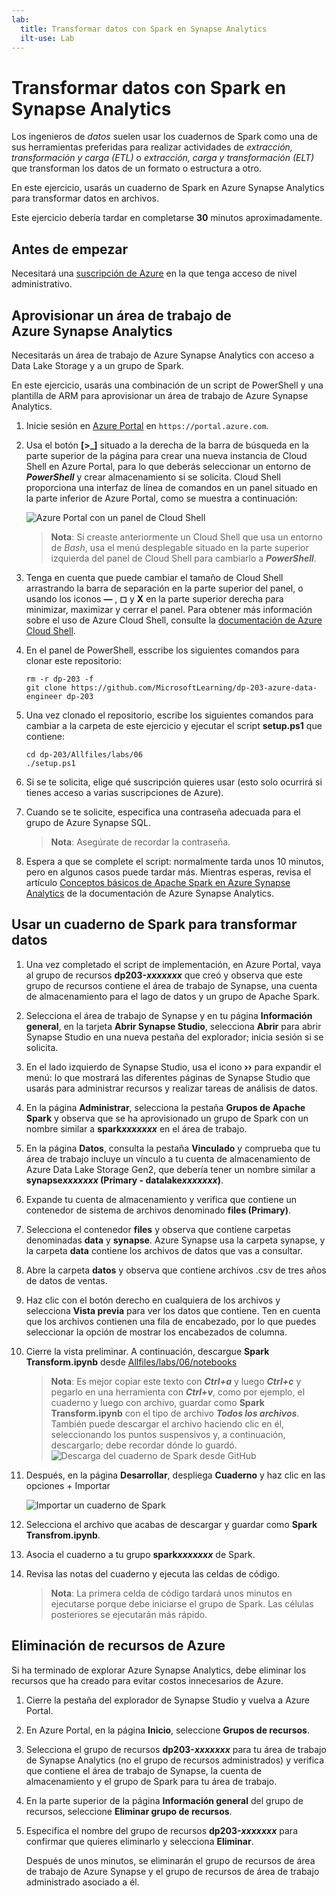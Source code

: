 ```yaml
---
lab:
  title: Transformar datos con Spark en Synapse Analytics
  ilt-use: Lab
---
```


# Transformar datos con Spark en Synapse Analytics

Los ingenieros de *datos* suelen usar los cuadernos de Spark como una de sus herramientas preferidas para realizar actividades de *extracción, transformación y carga (ETL)* o *extracción, carga y transformación (ELT)* que transforman los datos de un formato o estructura a otro.

En este ejercicio, usarás un cuaderno de Spark en Azure Synapse Analytics para transformar datos en archivos.

Este ejercicio debería tardar en completarse **30** minutos aproximadamente.

## Antes de empezar

Necesitará una [suscripción de Azure](https://azure.microsoft.com/free) en la que tenga acceso de nivel administrativo.

## Aprovisionar un área de trabajo de Azure Synapse Analytics

Necesitarás un área de trabajo de Azure Synapse Analytics con acceso a Data Lake Storage y a un grupo de Spark.

En este ejercicio, usarás una combinación de un script de PowerShell y una plantilla de ARM para aprovisionar un área de trabajo de Azure Synapse Analytics.

1. Inicie sesión en [Azure Portal](https://portal.azure.com) en `https://portal.azure.com`.
2. Usa el botón **[\>_]** situado a la derecha de la barra de búsqueda en la parte superior de la página para crear una nueva instancia de Cloud Shell en Azure Portal, para lo que deberás seleccionar un entorno de ***PowerShell*** y crear almacenamiento si se solicita. Cloud Shell proporciona una interfaz de línea de comandos en un panel situado en la parte inferior de Azure Portal, como se muestra a continuación:

    ![Azure Portal con un panel de Cloud Shell](./images/cloud-shell.png)

    > **Nota**: Si creaste anteriormente un Cloud Shell que usa un entorno de *Bash*, usa el menú desplegable situado en la parte superior izquierda del panel de Cloud Shell para cambiarlo a ***PowerShell***.

3. Tenga en cuenta que puede cambiar el tamaño de Cloud Shell arrastrando la barra de separación en la parte superior del panel, o usando los iconos **&#8212;** , **&#9723;** y **X** en la parte superior derecha para minimizar, maximizar y cerrar el panel. Para obtener más información sobre el uso de Azure Cloud Shell, consulte la [documentación de Azure Cloud Shell](https://docs.microsoft.com/azure/cloud-shell/overview).

4. En el panel de PowerShell, esscribe los siguientes comandos para clonar este repositorio:

    ```
    rm -r dp-203 -f
    git clone https://github.com/MicrosoftLearning/dp-203-azure-data-engineer dp-203
    ```

5. Una vez clonado el repositorio, escribe los siguientes comandos para cambiar a la carpeta de este ejercicio y ejecutar el script **setup.ps1** que contiene:

    ```
    cd dp-203/Allfiles/labs/06
    ./setup.ps1
    ```

6. Si se te solicita, elige qué suscripción quieres usar (esto solo ocurrirá si tienes acceso a varias suscripciones de Azure).
7. Cuando se te solicite, especifica una contraseña adecuada para el grupo de Azure Synapse SQL.

    > **Nota**: Asegúrate de recordar la contraseña.

8. Espera a que se complete el script: normalmente tarda unos 10 minutos, pero en algunos casos puede tardar más. Mientras esperas, revisa el artículo [Conceptos básicos de Apache Spark en Azure Synapse Analytics](https://learn.microsoft.com/azure/synapse-analytics/spark/apache-spark-concepts) de la documentación de Azure Synapse Analytics.

## Usar un cuaderno de Spark para transformar datos

1. Una vez completado el script de implementación, en Azure Portal, vaya al grupo de recursos **dp203-*xxxxxxx*** que creó y observa que este grupo de recursos contiene el área de trabajo de Synapse, una cuenta de almacenamiento para el lago de datos y un grupo de Apache Spark.
2. Selecciona el área de trabajo de Synapse y en tu página **Información general**, en la tarjeta **Abrir Synapse Studio**, selecciona **Abrir** para abrir Synapse Studio en una nueva pestaña del explorador; inicia sesión si se solicita.
3. En el lado izquierdo de Synapse Studio, usa el icono **&rsaquo;&rsaquo;** para expandir el menú: lo que mostrará las diferentes páginas de Synapse Studio que usarás para administrar recursos y realizar tareas de análisis de datos.
4. En la página **Administrar**, selecciona la pestaña **Grupos de Apache Spark** y observa que se ha aprovisionado un grupo de Spark con un nombre similar a **spark*xxxxxxx*** en el área de trabajo.
5. En la página **Datos**, consulta la pestaña **Vinculado** y comprueba que tu área de trabajo incluye un vínculo a tu cuenta de almacenamiento de Azure Data Lake Storage Gen2, que debería tener un nombre similar a **synapse*xxxxxxx* (Primary - datalake*xxxxxxx*)**.
6. Expande tu cuenta de almacenamiento y verifica que contiene un contenedor de sistema de archivos denominado **files (Primary)**.
7. Selecciona el contenedor **files** y observa que contiene carpetas denominadas **data** y **synapse**. Azure Synapse usa la carpeta synapse, y la carpeta **data** contiene los archivos de datos que vas a consultar.
8. Abre la carpeta **datos** y observa que contiene archivos .csv de tres años de datos de ventas.
9. Haz clic con el botón derecho en cualquiera de los archivos y selecciona **Vista previa** para ver los datos que contiene. Ten en cuenta que los archivos contienen una fila de encabezado, por lo que puedes seleccionar la opción de mostrar los encabezados de columna.
10. Cierre la vista preliminar. A continuación, descargue **Spark Transform.ipynb** desde [Allfiles/labs/06/notebooks](https://github.com/MicrosoftLearning/dp-203-azure-data-engineer/tree/master/Allfiles/labs/06/notebooks)

    > **Nota**: Es mejor copiar este texto con ***Ctrl+a*** y luego ***Ctrl+c*** y pegarlo en una herramienta con ***Ctrl+v***, como por ejemplo, el cuaderno y luego con archivo, guardar como **Spark Transform.ipynb** con el tipo de archivo ***Todos los archivos***. También puede descargar el archivo haciendo clic en él, seleccionando los puntos suspensivos y, a continuación, descargarlo; debe recordar dónde lo guardó.
    ![Descarga del cuaderno de Spark desde GitHub](./images/select-download-notebook.png)

11. Después, en la página **Desarrollar**, despliega **Cuaderno** y haz clic en las opciones + Importar

    ![Importar un cuaderno de Spark](./image/../images/spark-notebook-import.png)
        
12. Selecciona el archivo que acabas de descargar y guardar como **Spark Transfrom.ipynb**.
13. Asocia el cuaderno a tu grupo **spark*xxxxxxx*** de Spark.
14. Revisa las notas del cuaderno y ejecuta las celdas de código.

    > **Nota**: La primera celda de código tardará unos minutos en ejecutarse porque debe iniciarse el grupo de Spark. Las células posteriores se ejecutarán más rápido.

## Eliminación de recursos de Azure

Si ha terminado de explorar Azure Synapse Analytics, debe eliminar los recursos que ha creado para evitar costos innecesarios de Azure.

1. Cierre la pestaña del explorador de Synapse Studio y vuelva a Azure Portal.
2. En Azure Portal, en la página **Inicio**, seleccione **Grupos de recursos**.
3. Selecciona el grupo de recursos **dp203-*xxxxxxx*** para tu área de trabajo de Synapse Analytics (no el grupo de recursos administrados) y verifica que contiene el área de trabajo de Synapse, la cuenta de almacenamiento y el grupo de Spark para tu área de trabajo.
4. En la parte superior de la página **Información general** del grupo de recursos, seleccione **Eliminar grupo de recursos**.
5. Especifica el nombre del grupo de recursos **dp203-*xxxxxxx*** para confirmar que quieres eliminarlo y selecciona **Eliminar**.

    Después de unos minutos, se eliminarán el grupo de recursos de área de trabajo de Azure Synapse y el grupo de recursos de área de trabajo administrado asociado a él.
